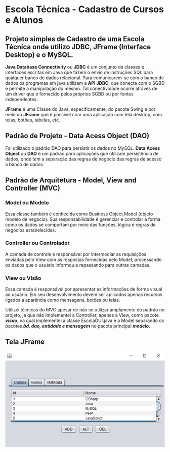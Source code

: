 # Escola Técnica - Cadastro de Cursos e Alunos

## Projeto simples de Cadastro de uma Escola Técnica onde utilizo JDBC, JFrame (Interface Desktop) e o MySQL.

**Java Database Connectivity** ou **JDBC** é um conjunto de classes e interfaces escritas em Java que fazem o envio de instruções SQL para qualquer banco de dados relacional. Para comunicarem-se com o banco de dados os programas em java utilizam a **API JDBC**, que conecta com o SGBD e permite a manipulação do mesmo. Tal conectividade ocorre através de um driver que é fornecido pelos próprios SGBD ou por fontes independentes.

**JFrame** é uma Classe do Java, especificamente, do pacote Swing é por meio do **JFrame** que é possível criar uma aplicação com tela desktop, com telas, botões, tabelas, etc.

## Padrão de Projeto - Data Acess Object (DAO)

Foi utilizado o padrão DAO para persistir os dados no MySQL.
**Data Acess Object** ou **DAO** é um padrão para aplicações que utilizam persistência de dados, onde tem a separação das regras de negócio das regras de acesso a banco de dados.

## Padrão de Arquitetura - Model, View and Controller (MVC)

### Model ou Modelo ###
Essa classe também é conhecida como Business Object Model (objeto modelo de negócio). Sua responsabilidade é gerenciar e controlar a forma como os dados se comportam por meio das funções, lógica e regras de negócios estabelecidas. 

### Controller ou Controlador ###
A camada de controle é responsável por intermediar as requisições enviadas pelo View com as respostas fornecidas pelo Model, processando os dados que o usuário informou e repassando para outras camadas. 

### View ou Visão ###
Essa camada é responsável por apresentar as informações de forma visual ao usuário. Em seu desenvolvimento devem ser aplicados apenas recursos ligados a aparência como mensagens, botões ou telas. 

Utilizei técnicas do MVC apesar de não se utilizar amplamente do padrão no projeto, já que não implementei a Controller, apenas a View, como pacote **_visao_**, na qual implementei a classe EscolaGUI.java e a Model separando os pacotes **_bd, dao, entidade e mensagem_** no pacote principal **_modelo_**.

## Tela JFrame ##

<div align="center"><img "width: 100%" src="images/TelaJFrame.png"></div>

